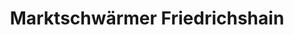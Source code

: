 ---
title: "Marktschwärmer Friedrichshain"
url: /berlin/marktschwaermer-friedrichshain/
shop: Außenstelle
---